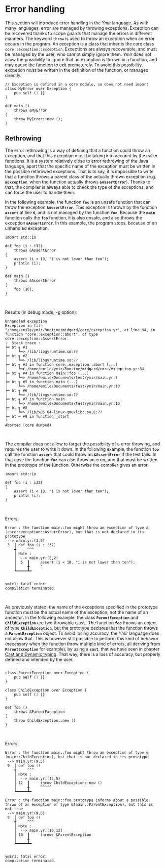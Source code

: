 # Error handling

This section will introduce error handling in the *Ymir* language. As
with many languages, error are managed by throwing
exceptions. Exception can be recovered thanks to scope guards that
manage the errors in different manners. The keyword `throw` is used to
throw an exception when an error occurs in the program. An exception
is a class that inherits the core class `core::exception::Exception`.
Exceptions are always recoverable, and must be managed by the user,
who cannot simply ignore them. *Ymir* does not allow the possibility
to ignore that an exception is thrown in a function, and may cause the
function to exit prematurely. To avoid this possibility, excpetion
must be written in the definition of the function, or managed
directly.


```ymir
// Exception is defined in a core module, so does not need import 
class MyError over Exception {
	pub self () {}
}

def main () 
	throws &MyError
{
	throw MyError::new ();
}
```

## Rethrowing 

The error rethrowing is a way of defining that a function could throw
an exception, and that this exception must be taking into account by
the caller functions. It is a system relatively close to error
rethrowing of the Java language, apart that the specific name of the
exception must be written in the possible rethrowed exceptions. That
is to say, it is impossible to write that a function throws a parent
class of the actually thrown exception (e.g. **`&Exception`**, when
the function actually throws **`&AssertError`**). Thanks to that, the
compiler is always able to check the type of the exceptions, and can
force the user to handle them.

In the following example, the function **`foo`** is an unsafe function
that can throw the exception **`&AssertError`**. This exception is
thrown by the function **`assert`** at line **`6`**, and is not
managed by the function **`foo`**. Because the **`main`** function
calls the **`foo`** function, it is also unsafe, and also throws the
exception **`&AssertError`**. In this example, the program stops,
because of an unhandled exception. 

```ymir
import std::io

def foo (i : i32) 
	throws &AssertError
{
	assert (i < 10, "i is not lower than ten");
	println (i);
}

def main () 
	throws &AssertError
{
	foo (10);
}
```

<br>

Results (in debug mode, *-g* option): 

```
Unhandled exception
Exception in file "/home/emile/ymir/Runtime/midgard/core/exception.yr", at line 84, in function "core::exception::abort", of type core::exception::AssertError.
╭  Stack trace :
╞═ bt ╕ #1
│     ╘═> /lib/libgyruntime.so:??
╞═ bt ╕ #2
│     ╘═> /lib/libgyruntime.so:??
╞═ bt ╕ #3 in function core::exception::abort (...)
│     ╘═> /home/emile/ymir/Runtime/midgard/core/exception.yr:84
╞═ bt ╕ #4 in function main::foo (...)
│     ╘═> /home/emile/Documents/test/ymir/main.yr:7
╞═ bt ╕ #5 in function main (...)
│     ╘═> /home/emile/Documents/test/ymir/main.yr:10
╞═ bt ╕ #6
│     ╘═> /lib/libgyruntime.so:??
╞═ bt ╕ #7 in function main
│     ╘═> /home/emile/Documents/test/ymir/main.yr:10
╞═ bt ╕ #8
│     ╘═> /lib/x86_64-linux-gnu/libc.so.6:??
╞═ bt ═ #9 in function _start
╰
Aborted (core dumped)
```

<br>

The compiler does not allow to forget the possibility of a error
throwing, and requires the user to write it down. In the following
example, the function **`foo`** call the function **`assert`** that
could throw an **`&AssertError`** if the test fails. In that case the
function **`foo`** can also throw an error, and that must be written
in the prototype of the function. Otherwise the compiler gives an
error.

```ymir
import std::io

def foo (i : i32) 
{
	assert (i < 10, "i is not lower than ten");
	println (i);
}
```

<br>

Errors: 

```error
Error : the function main::foo might throw an exception of type &(core::exception::AssertError), but that is not declared in its prototype
 --> main.yr:(3,5)
 3  ┃ def foo (i : i32) 
    ╋     ^^^
    ┃ Note : 
    ┃  --> main.yr:(5,2)
    ┃  5  ┃ 	assert (i < 10, "i is not lower than ten");
    ┃     ╋ 	^
    ┗━━━━━┻━ 


ymir1: fatal error: 
compilation terminated.
```

<br>

As previously stated, the name of the exceptions specified in the
prototype function must be the actual name of the exception, not the
name of an ancestor. In the following example, the class
**`ParentException`** and **`ChildException`** are two throwable
class. The function **`foo`** throws an object of type
**`ChildException`**, but the prototype declares that the function
throws a **`ParentException`** object. To avoid losing accuracy, the
*Ymir* language does not allow that. This is however still possible to
perform this kind of behavior (necessary when the function throw
multiple kind of errors, all deriving from **`ParentException`** for
example), by using a **`cast`**, that we have seen in chapter [Cast
and Dynamic
typing](https://gnu-ymir.github.io/Documentations/en/cast/). That way,
there is a loss of accuracy, but properly defined and intended by the
user.

```ymir

class ParentException over Exception {
	pub self () {}
}

class ChildException over Exception {
	pub self () {}
}

def foo () 
	throws &ParentException
{
	throw ChildException::new ()
}
```

<br>

Errors: 

```error
Error : the function main::foo might throw an exception of type &(main::ChildException), but that is not declared in its prototype
 --> main.yr:(9,5)
 9  ┃ def foo () 
    ╋     ^^^
    ┃ Note : 
    ┃  --> main.yr:(12,5)
    ┃ 12  ┃     throw ChildException::new ()
    ┃     ╋     ^^^^^
    ┗━━━━━┻━ 

Error : the function main::foo prototype informs about a possible throw of an exception of type &(main::ParentException), but this is not true
 --> main.yr:(9,5)
 9  ┃ def foo () 
    ╋     ^^^
    ┃ Note : 
    ┃  --> main.yr:(10,12)
    ┃ 10  ┃     throws &ParentException
    ┃     ╋            ^
    ┗━━━━━┻━ 


ymir1: fatal error: 
compilation terminated.
```


